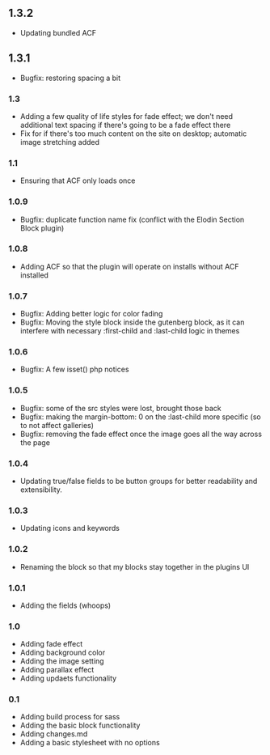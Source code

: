 ## 1.3.2

-   Updating bundled ACF

## 1.3.1

-   Bugfix: restoring spacing a bit

### 1.3

-   Adding a few quality of life styles for fade effect; we don't need additional text spacing if there's going to be a fade effect there
-   Fix for if there's too much content on the site on desktop; automatic image stretching added

### 1.1

-   Ensuring that ACF only loads once

### 1.0.9

-   Bugfix: duplicate function name fix (conflict with the Elodin Section Block plugin)

### 1.0.8

-   Adding ACF so that the plugin will operate on installs without ACF installed

### 1.0.7

-   Bugfix: Adding better logic for color fading
-   Bugfix: Moving the style block inside the gutenberg block, as it can interfere with necessary :first-child and :last-child logic in themes

### 1.0.6

-   Bugfix: A few isset() php notices

### 1.0.5

-   Bugfix: some of the src styles were lost, brought those back
-   Bugfix: making the margin-bottom: 0 on the :last-child more specific (so to not affect galleries)
-   Bugfix: removing the fade effect once the image goes all the way across the page

### 1.0.4

-   Updating true/false fields to be button groups for better readability and extensibility.

### 1.0.3

-   Updating icons and keywords

### 1.0.2

-   Renaming the block so that my blocks stay together in the plugins UI

### 1.0.1

-   Adding the fields (whoops)

### 1.0

-   Adding fade effect
-   Adding background color
-   Adding the image setting
-   Adding parallax effect
-   Adding updaets functionality

### 0.1

-   Adding build process for sass
-   Adding the basic block functionality
-   Adding changes.md
-   Adding a basic stylesheet with no options
